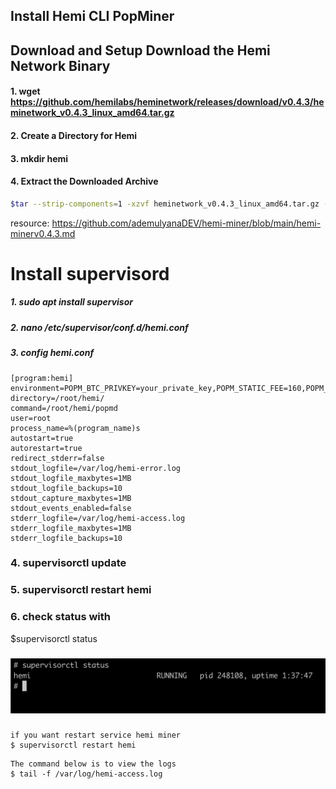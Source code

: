 ## **Install Hemi CLI PopMiner** 

## Download and Setup Download the Hemi Network Binary

#### 1. wget https://github.com/hemilabs/heminetwork/releases/download/v0.4.3/heminetwork_v0.4.3_linux_amd64.tar.gz
#### 2. Create a Directory for Hemi
#### 3. mkdir hemi
#### 4. Extract the Downloaded Archive
```sh
$tar --strip-components=1 -xzvf heminetwork_v0.4.3_linux_amd64.tar.gz -C hemi
```
resource: https://github.com/ademulyanaDEV/hemi-miner/blob/main/hemi-minerv0.4.3.md

# Install supervisord 

##### 1. sudo apt install supervisor
##### 2. nano /etc/supervisor/conf.d/hemi.conf
##### 3. config hemi.conf
####
```
[program:hemi]
environment=POPM_BTC_PRIVKEY=your_private_key,POPM_STATIC_FEE=160,POPM_BFG_URL=wss://testnet.rpc.hemi.network/v1/ws/public
directory=/root/hemi/
command=/root/hemi/popmd
user=root
process_name=%(program_name)s
autostart=true
autorestart=true
redirect_stderr=false
stdout_logfile=/var/log/hemi-error.log
stdout_logfile_maxbytes=1MB
stdout_logfile_backups=10
stdout_capture_maxbytes=1MB
stdout_events_enabled=false
stderr_logfile=/var/log/hemi-access.log
stderr_logfile_maxbytes=1MB
stderr_logfile_backups=10
```
### 4. supervisorctl update
### 5. supervisorctl restart hemi
### 6. check status with 
   $supervisorctl status
###  
![screenshot](image.png)
###
```
if you want restart service hemi miner 
$ supervisorctl restart hemi
``` 
```
The command below is to view the logs 
$ tail -f /var/log/hemi-access.log
```

